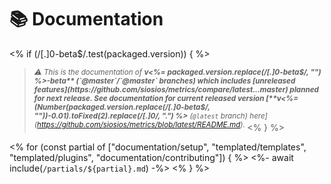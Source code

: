 # 📚 Documentation

<% if (/[.]0-beta$/.test(packaged.version)) { %>
> <sup>*⚠️ This is the documentation of **v<%= packaged.version.replace(/[.]0-beta$/, "") %>-beta** (`@master`/`@master` branches) which includes [unreleased features](https://github.com/siosios/metrics/compare/latest...master) planned for next release. See documentation for current released version [**v<%= (Number(packaged.version.replace(/[.]0-beta$/, ""))-0.01).toFixed(2).replace(/[.]0/, ".") %>** (`@latest` branch) here](https://github.com/siosios/metrics/blob/latest/README.md).* </sup>
<% } %>

<% for (const partial of ["documentation/setup", "templated/templates", "templated/plugins", "documentation/contributing"]) { %>
<%- await include(`/partials/${partial}.md`) -%>
<% } %>
